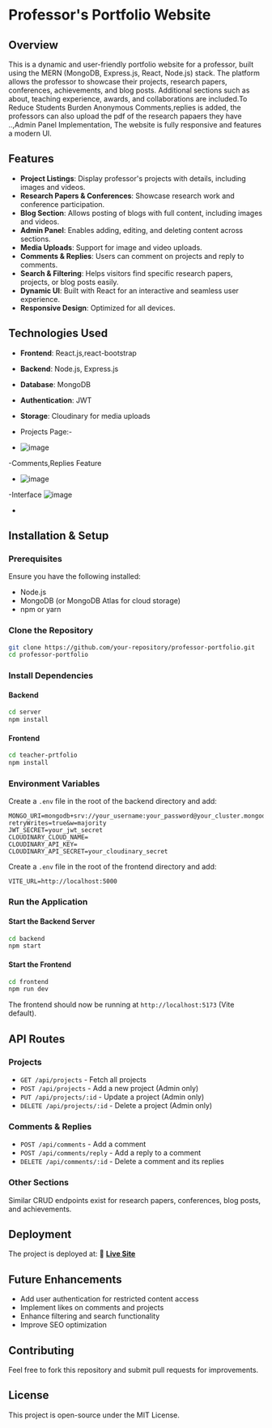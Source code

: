 # Professor's Portfolio Website

## Overview
This is a dynamic and user-friendly portfolio website for a professor, built using the MERN (MongoDB, Express.js, React, Node.js) stack. The platform allows the professor to showcase their projects, research papers, conferences, achievements, and blog posts. Additional sections such as about, teaching experience, awards, and collaborations are included.To Reduce Students Burden Anonymous Comments,replies is added, the professors can also upload the pdf of the research papaers they have ..,Admin Panel Implementation, The website is fully responsive and features a modern UI.

## Features
- **Project Listings**: Display professor's projects with details, including images and videos.
- **Research Papers & Conferences**: Showcase research work and conference participation.
- **Blog Section**: Allows posting of blogs with full content, including images and videos.
- **Admin Panel**: Enables adding, editing, and deleting content across sections.
- **Media Uploads**: Support for image and video uploads.
- **Comments & Replies**: Users can comment on projects and reply to comments.
- **Search & Filtering**: Helps visitors find specific research papers, projects, or blog posts easily.
- **Dynamic UI**: Built with React for an interactive and seamless user experience.
- **Responsive Design**: Optimized for all devices.

## Technologies Used
- **Frontend**: React.js,react-bootstrap
- **Backend**: Node.js, Express.js
- **Database**: MongoDB
- **Authentication**: JWT
- **Storage**: Cloudinary for media uploads

- Projects Page:-
- ![image](https://github.com/user-attachments/assets/9ce15522-4345-495b-90a1-29e57560ca75)

-Comments,Replies Feature
- ![image](https://github.com/user-attachments/assets/a260f591-df3e-4fea-9b8a-e124573622fd)

-Interface
![image](https://github.com/user-attachments/assets/e1f37e0e-516d-41f2-bc23-de6eb9463dc9)

- 

## Installation & Setup
### Prerequisites
Ensure you have the following installed:
- Node.js
- MongoDB (or MongoDB Atlas for cloud storage)
- npm or yarn

### Clone the Repository
```bash
git clone https://github.com/your-repository/professor-portfolio.git
cd professor-portfolio
```

### Install Dependencies
#### Backend
```bash
cd server
npm install
```
#### Frontend
```bash
cd teacher-prtfolio
npm install
```

### Environment Variables
Create a `.env` file in the root of the backend directory and add:
```
MONGO_URI=mongodb+srv://your_username:your_password@your_cluster.mongodb.net/your_database?retryWrites=true&w=majority
JWT_SECRET=your_jwt_secret
CLOUDINARY_CLOUD_NAME=
CLOUDINARY_API_KEY=
CLOUDINARY_API_SECRET=your_cloudinary_secret
```
Create a `.env` file in the root of the frontend directory and add:
```
VITE_URL=http://localhost:5000
```

### Run the Application
#### Start the Backend Server
```bash
cd backend
npm start
```
#### Start the Frontend
```bash
cd frontend
npm run dev
```
The frontend should now be running at `http://localhost:5173` (Vite default).

## API Routes
### Projects
- `GET /api/projects` - Fetch all projects
- `POST /api/projects` - Add a new project (Admin only)
- `PUT /api/projects/:id` - Update a project (Admin only)
- `DELETE /api/projects/:id` - Delete a project (Admin only)

### Comments & Replies
- `POST /api/comments` - Add a comment
- `POST /api/comments/reply` - Add a reply to a comment
- `DELETE /api/comments/:id` - Delete a comment and its replies

### Other Sections
Similar CRUD endpoints exist for research papers, conferences, blog posts, and achievements.

## Deployment
The project is deployed at:
🔗 **[Live Site](https://proffessorproj-2.onrender.com/)**

## Future Enhancements
- Add user authentication for restricted content access
- Implement likes on comments and projects
- Enhance filtering and search functionality
- Improve SEO optimization

## Contributing
Feel free to fork this repository and submit pull requests for improvements.

## License
This project is open-source under the MIT License.

